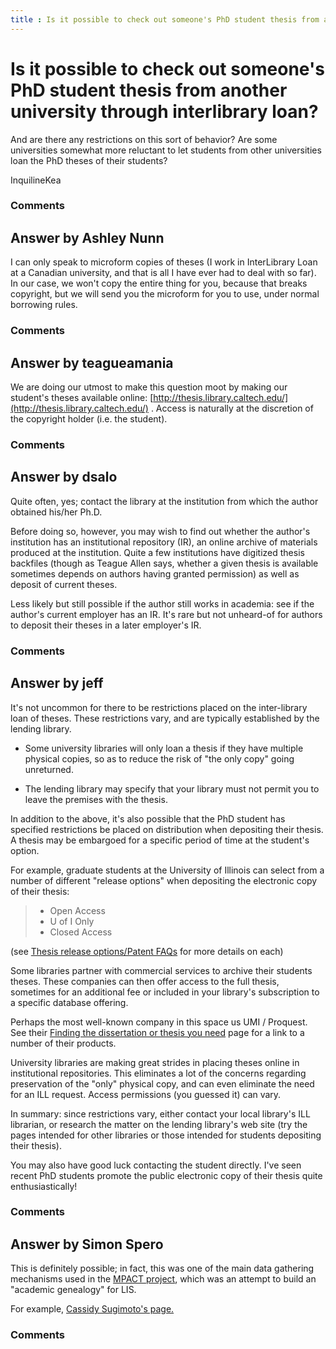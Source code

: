 ```yaml
---
title : Is it possible to check out someone's PhD student thesis from another university through interlibrary loan?
---
```

Is it possible to check out someone's PhD student thesis from another university through interlibrary loan?
=====================
And are there any restrictions on this sort of behavior? Are some
universities somewhat more reluctant to let students from other
universities loan the PhD theses of their students?

InquilineKea

### Comments ###


Answer by Ashley Nunn
----------------
I can only speak to microform copies of theses (I work in InterLibrary
Loan at a Canadian university, and that is all I have ever had to deal
with so far). In our case, we won't copy the entire thing for you,
because that breaks copyright, but we will send you the microform for
you to use, under normal borrowing rules.

### Comments ###

Answer by teagueamania
----------------
We are doing our utmost to make this question moot by making our
student's theses available online:
[http://thesis.library.caltech.edu/](http://thesis.library.caltech.edu/)
. Access is naturally at the discretion of the copyright holder (i.e.
the student).

### Comments ###

Answer by dsalo
----------------
Quite often, yes; contact the library at the institution from which the
author obtained his/her Ph.D.

Before doing so, however, you may wish to find out whether the author's
institution has an institutional repository (IR), an online archive of
materials produced at the institution. Quite a few institutions have
digitized thesis backfiles (though as Teague Allen says, whether a given
thesis is available sometimes depends on authors having granted
permission) as well as deposit of current theses.

Less likely but still possible if the author still works in academia:
see if the author's current employer has an IR. It's rare but not
unheard-of for authors to deposit their theses in a later employer's IR.

### Comments ###

Answer by jeff
----------------
It's not uncommon for there to be restrictions placed on the
inter-library loan of theses. These restrictions vary, and are typically
established by the lending library.

-   Some university libraries will only loan a thesis if they have
    multiple physical copies, so as to reduce the risk of "the only
    copy" going unreturned.

-   The lending library may specify that your library must not permit
    you to leave the premises with the thesis.

In addition to the above, it's also possible that the PhD student has
specified restrictions be placed on distribution when depositing their
thesis. A thesis may be embargoed for a specific period of time at the
student's option.

For example, graduate students at the University of Illinois can select
from a number of different "release options" when depositing the
electronic copy of their thesis:

> -   Open Access
> -   U of I Only
> -   Closed Access

(see [Thesis release options/Patent
FAQs](http://www.grad.illinois.edu/thesis-faqs#Thesis_release_options)
for more details on each)

Some libraries partner with commercial services to archive their
students theses. These companies can then offer access to the full
thesis, sometimes for an additional fee or included in your library's
subscription to a specific database offering.

Perhaps the most well-known company in this space us UMI / Proquest. See
their [Finding the dissertation or thesis you
need](http://www.proquest.com/en-US/products/dissertations/finding.shtml)
page for a link to a number of their products.

University libraries are making great strides in placing theses online
in institutional repositories. This eliminates a lot of the concerns
regarding preservation of the "only" physical copy, and can even
eliminate the need for an ILL request. Access permissions (you guessed
it) can vary.

In summary: since restrictions vary, either contact your local library's
ILL librarian, or research the matter on the lending library's web site
(try the pages intended for other libraries or those intended for
students depositing their thesis).

You may also have good luck contacting the student directly. I've seen
recent PhD students promote the public electronic copy of their thesis
quite enthusiastically!

### Comments ###

Answer by Simon Spero
----------------
This is definitely possible; in fact, this was one of the main data
gathering mechanisms used in the [MPACT
project](http://www.ibiblio.org/mpact/), which was an attempt to build
an "academic genealogy" for LIS.

For example, [Cassidy Sugimoto's
page.](http://www.ibiblio.org/mpact/mpact.php?op=show_tree&id=1558)

### Comments ###

